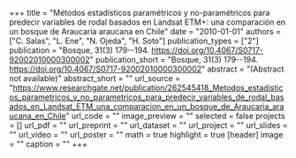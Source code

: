 +++
title = "Métodos estadísticos paramétricos y no-paramétricos para predecir  variables de rodal basados en Landsat ETM+:  una comparación en un bosque de Araucaria araucana en Chile"
date = "2010-01-01"
authors = ["C. Salas", "L. Ene", "N. Ojeda", "H. Soto"]
publication_types = ["2"]
publication = "Bosque, 31(3) 179--194. https://doi.org/10.4067/S0717-92002010000300002"
publication_short = "Bosque, 31(3) 179--194. https://doi.org/10.4067/S0717-92002010000300002"
abstract = "(Abstract not available)"
abstract_short = ""
url_source = "https://www.researchgate.net/publication/262545418_Metodos_estadisticos_parametricos_y_no_parametricos_para_predecir_variables_de_rodal_basados_en_Landsat_ETM_una_comparacion_en_un_bosque_de_Araucaria_araucana_en_Chile"
url_code = ""
image_preview = ""
selected = false
projects = []
url_pdf = ""
url_preprint = ""
url_dataset = ""
url_project = ""
url_slides = ""
url_video = ""
url_poster = ""
math = true
highlight = true
[header]
image = ""
caption = ""
+++
